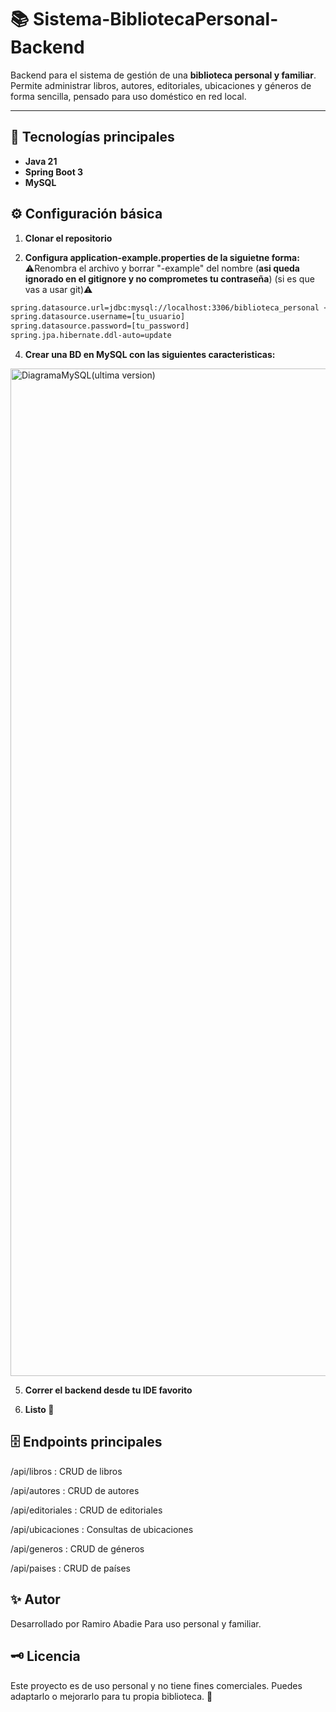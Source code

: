 # 📚 Sistema-BibliotecaPersonal-Backend

Backend para el sistema de gestión de una **biblioteca personal y familiar**.
Permite administrar libros, autores, editoriales, ubicaciones y géneros de forma sencilla, pensado para uso doméstico en red local.

---

## 🚀 Tecnologías principales

- **Java 21**
- **Spring Boot 3**
- **MySQL**

## ⚙️ Configuración básica

1. **Clonar el repositorio**

2. **Configura application-example.properties de la siguietne forma:**
⚠️Renombra el archivo y borrar "-example" del nombre (**asi queda ignorado en el gitignore y no comprometes tu contraseña**) (si es que vas a usar git)⚠️
```bash
spring.datasource.url=jdbc:mysql://localhost:3306/biblioteca_personal <--La URL de tu BD
spring.datasource.username=[tu_usuario]
spring.datasource.password=[tu_password]
spring.jpa.hibernate.ddl-auto=update
```
4. **Crear una BD en MySQL con las siguientes caracteristicas:**
<img width="2465" height="1612" alt="DiagramaMySQL(ultima version)" src="https://github.com/user-attachments/assets/9bb62c98-738d-43e5-aa3e-452dfd9420d7" />

5. **Correr el backend desde tu IDE favorito**

6. **Listo 🫡**

## 🗄️ Endpoints principales
/api/libros : CRUD de libros

/api/autores : CRUD de autores

/api/editoriales : CRUD de editoriales

/api/ubicaciones : Consultas de ubicaciones

/api/generos : CRUD de géneros

/api/paises : CRUD de países

## ✨ Autor
Desarrollado por Ramiro Abadie
Para uso personal y familiar.

## 🗝️ Licencia
Este proyecto es de uso personal y no tiene fines comerciales.
Puedes adaptarlo o mejorarlo para tu propia biblioteca. 🫡
